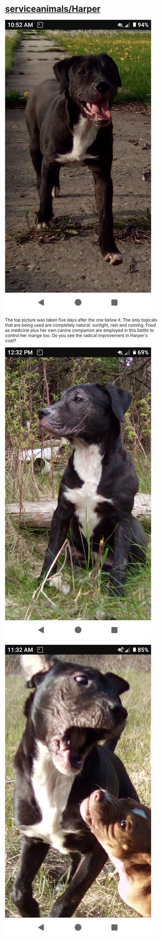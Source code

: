 <link rel="prerender" href="https://github.com/serviceanimals/Harper">

# [serviceanimals/Harper](https://github.com/serviceanimals/Harper/)

[![Harper20200516.png](https://github.com/serviceanimals/Harper/raw/master/Harper20200516.png)](https://github.com/serviceanimals/Harper/raw/master/Harper20200516.png)

The top picture was taken five days after the one below it.  The only topicals that are being used are completely natural: sunlight, rain and running.  Food as medicine plus her own canine companion are employed in this battle to control her mange too.  Do you see the radical improvement in Harper's coat?

[![Harper20200511.png](https://github.com/serviceanimals/Harper/raw/master/Harper20200511.png)](https://github.com/serviceanimals/Harper/raw/master/Harper20200511.png)

[![Harper+Chopper20200424.png](https://github.com/serviceanimals/Harper/raw/master/Harper+Chopper20200424.png)](https://github.com/serviceanimals/Harper/raw/master/Harper+Chopper20200424.png)

<!-- [Issues at this repository](https://github.com/serviceanimals/Harper/issues)

[Pulls at this repository](https://github.com/serviceanimals/Harper/pulls)

Harper README.md EOF -->
